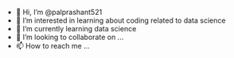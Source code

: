 - 👋 Hi, I’m @palprashant521
- 👀 I’m interested in learning about coding related to data science
- 🌱 I’m currently learning data science
- 💞️ I’m looking to collaborate on ...
- 📫 How to reach me ...

<!---
palprashant521/palprashant521 is a ✨ special ✨ repository because its `README.md` (this file) appears on your GitHub profile.
You can click the Preview link to take a look at your changes.
--->
